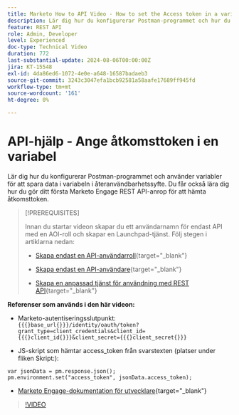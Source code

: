 ```yaml
---
title: Marketo How to API Video - How to set the Access token in a variable
description: Lär dig hur du konfigurerar Postman-programmet och hur du använder variabler för att spara data i variabeln i återanvändbarhetssyfte.
feature: REST API
role: Admin, Developer
level: Experienced
doc-type: Technical Video
duration: 772
last-substantial-update: 2024-08-06T00:00:00Z
jira: KT-15548
exl-id: 4da86ed6-1072-4e0e-a648-16587badaeb3
source-git-commit: 3243c3047efa1bcb92581a58aafe17689ff945fd
workflow-type: tm+mt
source-wordcount: '161'
ht-degree: 0%

---
```


# API-hjälp - Ange åtkomsttoken i en variabel

Lär dig hur du konfigurerar Postman-programmet och använder variabler för att spara data i variabeln i återanvändbarhetssyfte. Du får också lära dig hur du gör ditt första Marketo Engage REST API-anrop för att hämta åtkomsttoken.

>[!PREREQUISITES]
>
>Innan du startar videon skapar du ett användarnamn för endast API med en AOI-roll och skapar en Launchpad-tjänst. Följ stegen i artiklarna nedan:
>
>* [Skapa endast en API-användarroll](https://experienceleague.adobe.com/en/docs/marketo/using/product-docs/administration/users-and-roles/create-an-api-only-user-role){target="_blank"}
>
>* [Skapa endast en API-användare](https://experienceleague.adobe.com/en/docs/marketo/using/product-docs/administration/users-and-roles/create-an-api-only-user){target="_blank"}
>
>* [Skapa en anpassad tjänst för användning med REST API](https://experienceleague.adobe.com/en/docs/marketo/using/product-docs/administration/additional-integrations/create-a-custom-service-for-use-with-rest-api){target="_blank"}

**Referenser som används i den här videon:**

* Marketo-autentiseringsslutpunkt: `{{{}base_url{}}}/identity/oauth/token?grant_type=client_credentials&client_id={{{}client_id{}}}&client_secret={{{}client_secret{}}}`

* JS-skript som hämtar access_token från svarstexten (platser under fliken Skript:):

```
var jsonData = pm.response.json();
pm.environment.set("access_token", jsonData.access_token);
```

* [Marketo Engage-dokumentation för utvecklare](https://experienceleague.adobe.com/en/docs/marketo-developer/marketo/rest/authentication){target="_blank"}

>[!VIDEO](https://video.tv.adobe.com/v/3429275/?learn=on)
